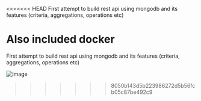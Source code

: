 <<<<<<< HEAD
First attempt to build rest api using mongodb and its features 
(criteria, aggregations, operations etc)

Also included docker 
=======
First attempt to build rest api using mongodb and its features (criteria, aggregations, operations etc)

![image](https://user-images.githubusercontent.com/109845546/232219928-81474ea4-0564-4129-bae8-baeba8bb7215.png)
>>>>>>> 8050b143d5b223986272d5b56fcb05c87be492c9
